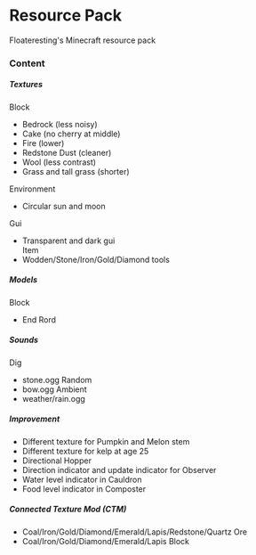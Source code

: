 # Resource Pack
Floateresting's Minecraft resource pack
### Content
##### Textures
Block </br>
 - Bedrock (less noisy) </br>
 - Cake (no cherry at middle) </br>
 - Fire (lower) </br>
 - Redstone Dust (cleaner) </br>
 - Wool (less contrast)</br>
 - Grass and tall grass (shorter) </br>

Environment </br>
 - Circular sun and moon </br>

Gui </br>
 - Transparent and dark gui </br>
Item </br>
 - Wodden/Stone/Iron/Gold/Diamond tools </br>

##### Models
Block </br>
 - End Rord </br>

##### Sounds
Dig </br>
 - stone.ogg
Random  </br>
 - bow.ogg
Ambient </br>
 - weather/rain.ogg </br>

##### Improvement
 - Different texture for Pumpkin and Melon stem </br>
 - Different texture for kelp at age 25
 - Directional Hopper </br>
 - Direction indicator and update indicator for Observer </br>
 - Water level indicator in Cauldron </br>
 - Food level indicator in Composter </br>

##### Connected Texture Mod (CTM)
 - Coal/Iron/Gold/Diamond/Emerald/Lapis/Redstone/Quartz Ore </br>
 - Coal/Iron/Gold/Diamond/Emerald/Lapis Block </br>
